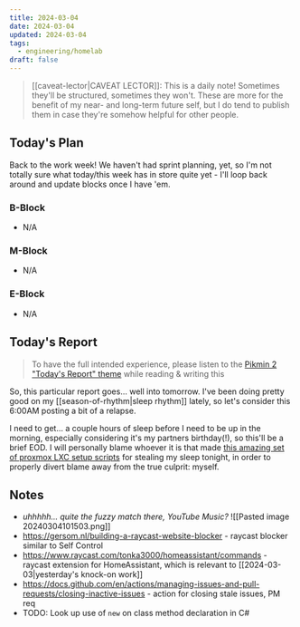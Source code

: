 ```yaml
---
title: 2024-03-04
date: 2024-03-04
updated: 2024-03-04
tags:
  - engineering/homelab
draft: false
---
```


> [[caveat-lector|CAVEAT LECTOR]]: This is a daily note! Sometimes they'll be structured, sometimes they won't. These are more for the benefit of my near- and long-term future self, but I do tend to publish them in case they're somehow helpful for other people.

## Today's Plan

Back to the work week! We haven't had sprint planning, yet, so I'm not totally sure what today/this week has in store quite yet - I'll loop back around and update blocks once I have 'em.

### B-Block

- N/A

### M-Block

- N/A

### E-Block

- N/A

## Today's Report

> To have the full intended experience, please listen to the [Pikmin 2 "Today's Report" theme](https://www.youtube.com/watch?v=l1fCmKZnq3U&list=PLwyW5mbdZMGN8mGTqvDhsBs37SW4TkHcw&index=85) while reading & writing this

So, this particular report goes... well into tomorrow. I've been doing pretty good on my [[season-of-rhythm|sleep rhythm]] lately, so let's consider this 6:00AM posting a bit of a relapse.

I need to get... a couple hours of sleep before I need to be up in the morning, especially considering it's my partners birthday(!), so this'll be a brief EOD. I will personally blame whoever it is that made [this amazing set of proxmox LXC setup scripts](https://tteck.github.io/Proxmox/) for stealing my sleep tonight, in order to properly divert blame away from the true culprit: myself.

## Notes

-  *uhhhhh... quite the fuzzy match there, YouTube Music?*
  ![[Pasted image 20240304101503.png]]
- https://gersom.nl/building-a-raycast-website-blocker - raycast blocker similar to Self Control
- https://www.raycast.com/tonka3000/homeassistant/commands - raycast extension for HomeAssistant, which is relevant to [[2024-03-03|yesterday's knock-on work]]
- https://docs.github.com/en/actions/managing-issues-and-pull-requests/closing-inactive-issues - action for closing stale issues, PM req
- TODO: Look up use of `new` on class method declaration in C#